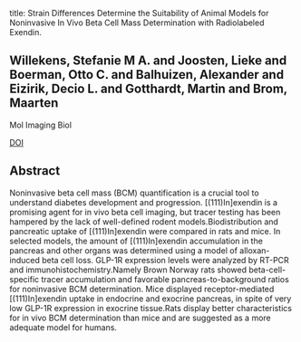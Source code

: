 title: Strain Differences Determine the Suitability of Animal Models for Noninvasive In Vivo Beta Cell Mass Determination with Radiolabeled Exendin.

## Willekens, Stefanie M A. and Joosten, Lieke and Boerman, Otto C. and Balhuizen, Alexander and Eizirik, Decio L. and Gotthardt, Martin and Brom, Maarten
Mol Imaging Biol

<a href="https://doi.org/10.1007/s11307-016-0936-y">DOI</a>

## Abstract
Noninvasive beta cell mass (BCM) quantification is a crucial tool to understand diabetes development and progression. [(111)In]exendin is a promising agent for in vivo beta cell imaging, but tracer testing has been hampered by the lack of well-defined rodent models.Biodistribution and pancreatic uptake of [(111)In]exendin were compared in rats and mice. In selected models, the amount of [(111)In]exendin accumulation in the pancreas and other organs was determined using a model of alloxan-induced beta cell loss. GLP-1R expression levels were analyzed by RT-PCR and immunohistochemistry.Namely Brown Norway rats showed beta-cell-specific tracer accumulation and favorable pancreas-to-background ratios for noninvasive BCM determination. Mice displayed receptor-mediated [(111)In]exendin uptake in endocrine and exocrine pancreas, in spite of very low GLP-1R expression in exocrine tissue.Rats display better characteristics for in vivo BCM determination than mice and are suggested as a more adequate model for humans.

